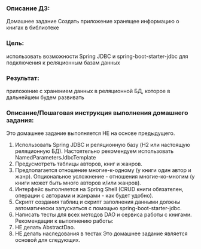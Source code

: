 ### Описание ДЗ:
Домашнее задание
Создать приложение хранящее информацию о книгах в библиотеке
### Цель:
использовать возможности Spring JDBC и spring-boot-starter-jdbc для подключения к реляционным базам данных
### Результат: 
приложение с хранением данных в реляционной БД, которое в дальнейшем будем развивать
### Описание/Пошаговая инструкция выполнения домашнего задания:
Это домашнее задание выполняется НЕ на основе предыдущего.
1. Использовать Spring JDBC и реляционную базу (H2 или настоящую реляционную БД). Настоятельно рекомендуем использовать NamedParametersJdbcTemplate
2. Предусмотреть таблицы авторов, книг и жанров.
3. Предполагается отношение многие-к-одному (у книги один автор и жанр). Опциональное усложнение - отношения многие-ко-многим (у книги может быть много авторов и/или жанров).
4. Интерфейс выполняется на Spring Shell (CRUD книги обязателен, операции с авторами и жанрами - как будет удобно).
5. Скрипт создания таблиц и скрипт заполнения данными должны автоматически запускаться с помощью spring-boot-starter-jdbc.
6. Написать тесты для всех методов DAO и сервиса работы с книгами. Рекомендации к выполнению работы:
7. НЕ делать AbstractDao.
8. НЕ делать наследования в тестах Это домашнее задание является основой для следующих.
